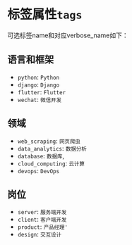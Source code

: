 # 标签属性`tags`

可选标签name和对应verbose_name如下：

## 语言和框架

- `python`: `Python`
- `django`: `Django`
- `flutter`: `Flutter`
- `wechat`: `微信开发`
  
## 领域

- `web_scraping`: `网页爬虫`
- `data_analytics`: `数据分析`
- `database`: `数据库`,
- `cloud_computing`: `云计算`
- `devops`: `DevOps`

## 岗位

- `server`: `服务端开发`
- `client`: `客户端开发`
- `product`: `产品经理'`
- `design`: `交互设计`
